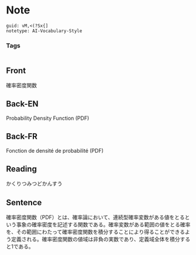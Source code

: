 # Note
```
guid: vM,<(?Sx{]
notetype: AI-Vocabulary-Style
```

### Tags
```
```

## Front
確率密度関数

## Back-EN
Probability Density Function (PDF)

## Back-FR
Fonction de densité de probabilité (PDF)

## Reading
かくりつみつどかんすう

## Sentence
確率密度関数（PDF）とは、確率論において、連続型確率変数がある値をとるという事象の確率密度を記述する関数である。確率変数がある範囲の値をとる確率を、その範囲にわたって確率密度関数を積分することにより得ることができるよう定義される。確率密度関数の値域は非負の実数であり、定義域全体を積分すると1である。

